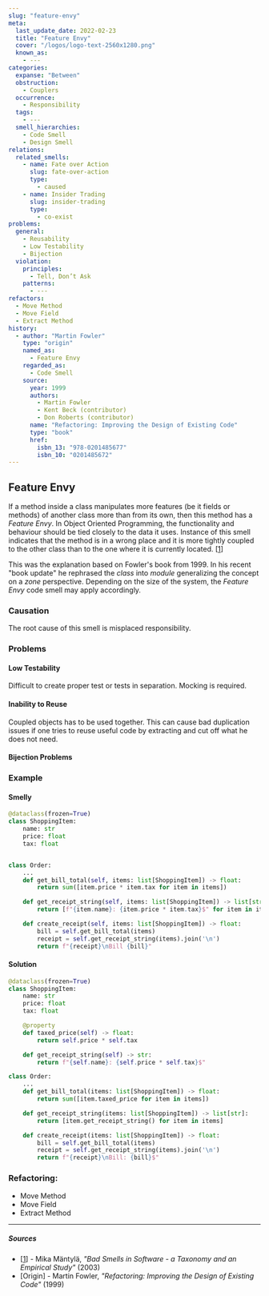 ```yaml
---
slug: "feature-envy"
meta:
  last_update_date: 2022-02-23
  title: "Feature Envy"
  cover: "/logos/logo-text-2560x1280.png"
  known_as:
    - ---
categories:
  expanse: "Between"
  obstruction:
    - Couplers
  occurrence:
    - Responsibility
  tags:
    - ---
  smell_hierarchies:
    - Code Smell
    - Design Smell
relations:
  related_smells:
    - name: Fate over Action
      slug: fate-over-action
      type:
        - caused
    - name: Insider Trading
      slug: insider-trading
      type:
        - co-exist
problems:
  general:
    - Reusability
    - Low Testability
    - Bijection
  violation:
    principles:
      - Tell, Don’t Ask
    patterns:
      - ---
refactors:
  - Move Method
  - Move Field
  - Extract Method
history:
  - author: "Martin Fowler"
    type: "origin"
    named_as:
      - Feature Envy
    regarded_as:
      - Code Smell
    source:
      year: 1999
      authors:
        - Martin Fowler
        - Kent Beck (contributor)
        - Don Roberts (contributor)
      name: "Refactoring: Improving the Design of Existing Code"
      type: "book"
      href:
        isbn_13: "978-0201485677"
        isbn_10: "0201485672"
---
```


## Feature Envy

If a method inside a class manipulates more features (be it fields or methods) of another class more than from its own, then this method has a _Feature Envy_. In Object Oriented Programming, the functionality and behaviour should be tied closely to the data it uses. Instance of this smell indicates that the method is in a wrong place and it is more tightly coupled to the other class than to the one where it is currently located. [[1](#sources)]

This was the explanation based on Fowler's book from 1999. In his recent "book update" he rephrased the _class_ into _module_ generalizing the concept on a _zone_ perspective. Depending on the size of the system, the _Feature Envy_ code smell may apply accordingly.

### Causation

The root cause of this smell is misplaced responsibility.

### Problems

#### **Low Testability**

Difficult to create proper test or tests in separation. Mocking is required.

#### **Inability to Reuse**

Coupled objects has to be used together. This can cause bad duplication issues if one tries to reuse useful code by extracting and cut off what he does not need.

#### **Bijection Problems**

### Example

<div class="example-block">

#### Smelly

```py
@dataclass(frozen=True)
class ShoppingItem:
    name: str
    price: float
    tax: float


class Order:
    ...
    def get_bill_total(self, items: list[ShoppingItem]) -> float:
        return sum([item.price * item.tax for item in items])

    def get_receipt_string(self, items: list[ShoppingItem]) -> list[str]:
        return [f"{item.name}: {item.price * item.tax}$" for item in items]

    def create_receipt(self, items: list[ShoppingItem]) -> float:
        bill = self.get_bill_total(items)
        receipt = self.get_receipt_string(items).join('\n')
        return f"{receipt}\nBill {bill}"
```

#### Solution

```py
@dataclass(frozen=True)
class ShoppingItem:
    name: str
    price: float
    tax: float

    @property
    def taxed_price(self) -> float:
        return self.price * self.tax

    def get_receipt_string(self) -> str:
        return f"{self.name}: {self.price * self.tax}$"

class Order:
    ...
    def get_bill_total(items: list[ShoppingItem]) -> float:
        return sum([item.taxed_price for item in items])

    def get_receipt_string(items: list[ShoppingItem]) -> list[str]:
        return [item.get_receipt_string() for item in items]

    def create_receipt(items: list[ShoppingItem]) -> float:
        bill = self.get_bill_total(items)
        receipt = self.get_receipt_string(items).join('\n')
        return f"{receipt}\nBill: {bill}$"
```

</div>

### Refactoring:

- Move Method
- Move Field
- Extract Method

---

##### Sources

- [[1](#sources)] - Mika Mäntylä, _"Bad Smells in Software - a Taxonomy and an Empirical Study"_ (2003)
- [Origin] - Martin Fowler, _"Refactoring: Improving the Design of Existing Code"_ (1999)
